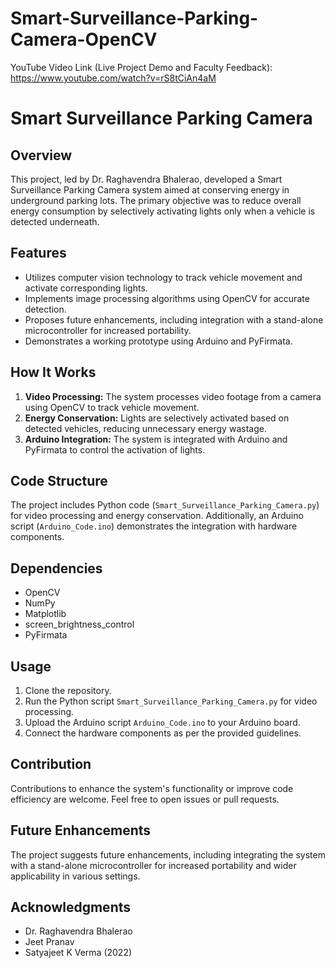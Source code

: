 # Smart-Surveillance-Parking-Camera-OpenCV

YouTube Video Link (Live Project Demo and Faculty Feedback): https://www.youtube.com/watch?v=rS8tCiAn4aM

# Smart Surveillance Parking Camera

## Overview

This project, led by Dr. Raghavendra Bhalerao, developed a Smart Surveillance Parking Camera system aimed at conserving energy in underground parking lots. The primary objective was to reduce overall energy consumption by selectively activating lights only when a vehicle is detected underneath.

## Features

- Utilizes computer vision technology to track vehicle movement and activate corresponding lights.
- Implements image processing algorithms using OpenCV for accurate detection.
- Proposes future enhancements, including integration with a stand-alone microcontroller for increased portability.
- Demonstrates a working prototype using Arduino and PyFirmata.

## How It Works

1. **Video Processing:** The system processes video footage from a camera using OpenCV to track vehicle movement.
2. **Energy Conservation:** Lights are selectively activated based on detected vehicles, reducing unnecessary energy wastage.
3. **Arduino Integration:** The system is integrated with Arduino and PyFirmata to control the activation of lights.

## Code Structure

The project includes Python code (`Smart_Surveillance_Parking_Camera.py`) for video processing and energy conservation. Additionally, an Arduino script (`Arduino_Code.ino`) demonstrates the integration with hardware components.

## Dependencies

- OpenCV
- NumPy
- Matplotlib
- screen_brightness_control
- PyFirmata

## Usage

1. Clone the repository.
2. Run the Python script `Smart_Surveillance_Parking_Camera.py` for video processing.
3. Upload the Arduino script `Arduino_Code.ino` to your Arduino board.
4. Connect the hardware components as per the provided guidelines.

## Contribution

Contributions to enhance the system's functionality or improve code efficiency are welcome. Feel free to open issues or pull requests.

## Future Enhancements

The project suggests future enhancements, including integrating the system with a stand-alone microcontroller for increased portability and wider applicability in various settings.

## Acknowledgments

- Dr. Raghavendra Bhalerao
- Jeet Pranav
- Satyajeet K Verma (2022)

